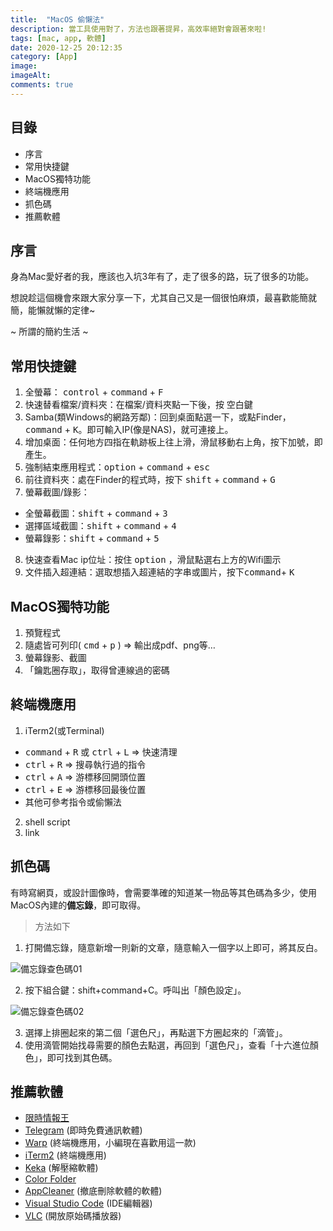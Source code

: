 ```yaml
---
title:  "MacOS 偷懶法"
description: 當工具使用對了，方法也跟著提昇，高效率絕對會跟著來啦!
tags: [mac, app, 軟體]
date: 2020-12-25 20:12:35
category: [App]
image: 
imageAlt: 
comments: true
---
```


## 目錄
- 序言
- 常用快捷鍵
- MacOS獨特功能
- 終端機應用
- 抓色碼
- 推薦軟體

## 序言
身為Mac愛好者的我，應該也入坑3年有了，走了很多的路，玩了很多的功能。

想說趁這個機會來跟大家分享一下，尤其自己又是一個很怕麻煩，最喜歡能簡就簡，能懶就懶的定律~

~ 所謂的簡約生活 ~

## 常用快捷鍵
1. 全螢幕： <kbd>control</kbd> + <kbd>command</kbd> + <kbd>F</kbd>
2. 快速替看檔案/資料夾：在檔案/資料夾點一下後，按 <kbd>空白鍵</kbd>
3. Samba(類Windows的網路芳鄰)：回到桌面點選一下，或點Finder，<kbd>command</kbd> + <kbd>K</kbd>。即可輸入IP(像是NAS)，就可連接上。
4. 增加桌面：任何地方四指在軌跡板上往上滑，滑鼠移動右上角，按下加號，即產生。
5. 強制結束應用程式：<kbd>option</kbd> + <kbd>command</kbd> + <kbd>esc</kbd>
6. 前往資料夾：處在Finder的程式時，按下 <kbd>shift</kbd> + <kbd>command</kbd> + <kbd>G</kbd>
7. 螢幕截圖/錄影：
  - 全螢幕截圖：<kbd>shift</kbd> + <kbd>command</kbd> + <kbd>3</kbd>
  - 選擇區域截圖：<kbd>shift</kbd> + <kbd>command</kbd> + <kbd>4</kbd>
  - 螢幕錄影：<kbd>shift</kbd> + <kbd>command</kbd> + <kbd>5</kbd>
8. 快速查看Mac ip位址：按住 <kbd>option</kbd> ，滑鼠點選右上方的Wifi圖示
9. 文件插入超連結：選取想插入超連結的字串或圖片，<kbd>按下command</kbd>+ <kbd>K</kbd>

## MacOS獨特功能
1. 預覽程式
2. 隨處皆可列印( <kbd>cmd</kbd> + <kbd>p</kbd> ) => 輸出成pdf、png等…
3. 螢幕錄影、截圖
4. 「鑰匙圈存取」，取得曾連線過的密碼

## 終端機應用
1. iTerm2(或Terminal)
  - <kbd>command</kbd> + <kbd>R</kbd> 或 <kbd>ctrl</kbd> + <kbd>L</kbd> => 快速清理
  - <kbd>ctrl</kbd> + <kbd>R</kbd> => 搜尋執行過的指令
  - <kbd>ctrl</kbd> + <kbd>A</kbd> => 游標移回開頭位置
  - <kbd>ctrl</kbd> + <kbd>E</kbd> => 游標移回最後位置
  - 其他可參考指令或偷懶法
2. shell script
3. link

## 抓色碼
有時寫網頁，或設計圖像時，會需要準確的知道某一物品等其色碼為多少，使用MacOS內建的**備忘錄**，即可取得。
> 方法如下
1) 打開備忘錄，隨意新增一則新的文章，隨意輸入一個字以上即可，將其反白。
<img class="post-img" src="https://cdn-images-1.medium.com/max/1600/1*FpsYvU3usvYLt-TR5iEsmQ.png" alt="備忘錄查色碼01" />

2) 按下組合鍵：shift+command+C。呼叫出「顏色設定」。
<img class="post-img" src="https://cdn-images-1.medium.com/max/1600/1*S--Bh9hthTymDiY-ls96nw.png" alt="備忘錄查色碼02" />

3) 選擇上排圈起來的第二個「選色尺」，再點選下方圈起來的「滴管」。
4) 使用滴管開始找尋需要的顏色去點選，再回到「選色尺」，查看「十六進位顏色」，即可找到其色碼。

## 推薦軟體
- [限時情報王](https://apps.apple.com/tw/app/%E9%99%90%E6%99%82%E6%83%85%E5%A0%B1%E7%8E%8B/id1119596304)
- [Telegram](https://macos.telegram.org/) (即時免費通訊軟體)
- [Warp](https://www.warp.dev/) (終端機應用，小編現在喜歡用這一款)
- [iTerm2](https://iterm2.com/index.html) (終端機應用)
- [Keka](https://www.keka.io/zh-tw/) (解壓縮軟體)
- [Color Folder](https://apps.apple.com/tw/app/folder-color/id1234574706)
- [AppCleaner](https://freemacsoft.net/appcleaner/) (撤底刪除軟體的軟體)
- [Visual Studio Code](https://code.visualstudio.com/download) (IDE編輯器)
- [VLC](https://www.videolan.org/vlc/index.zh_TW.html) (開放原始碼播放器)